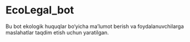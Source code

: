 # EcoLegal_bot
Bu bot ekologik huquqlar bo‘yicha ma’lumot berish va foydalanuvchilarga maslahatlar taqdim etish uchun yaratilgan.
